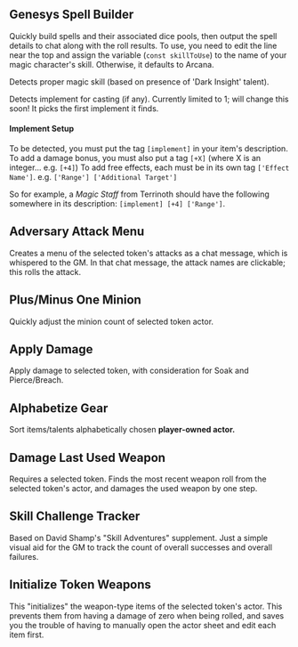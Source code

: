 ## Genesys Spell Builder

Quickly build spells and their associated dice pools, then output the spell details to chat along with the roll results. To use, you need to edit the line near the top and assign the variable (`const skillToUse`) to the name of your magic character's skill. Otherwise, it defaults to Arcana.

Detects proper magic skill (based on presence of 'Dark Insight' talent).

Detects implement for casting (if any). Currently limited to 1; will change this soon! It picks the first implement it finds.

#### Implement Setup

To be detected, you must put the tag `[implement]` in your item's description.
To add a damage bonus, you must also put a tag `[+X]` (where X is an integer... e.g. `[+4]`)
To add free effects, each must be in its own tag `['Effect Name']`. e.g. `['Range'] ['Additional Target']`

So for example, a *Magic Staff* from Terrinoth should have the following somewhere in its description: `[implement] [+4] ['Range']`.

## Adversary Attack Menu

Creates a menu of the selected token's attacks as a chat message, which is whispered to the GM. In that chat message, the attack names are clickable; this rolls the attack.

## Plus/Minus One Minion

Quickly adjust the minion count of selected token actor.

## Apply Damage

Apply damage to selected token, with consideration for Soak and Pierce/Breach.

## Alphabetize Gear

Sort items/talents alphabetically chosen **player-owned actor.**

## Damage Last Used Weapon

Requires a selected token. Finds the most recent weapon roll from the selected token's actor, and damages the used weapon by one step.

## Skill Challenge Tracker

Based on David Shamp's "Skill Adventures" supplement. Just a simple visual aid for the GM to track the count of overall successes and overall failures.

## Initialize Token Weapons

This "initializes" the weapon-type items of the selected token's actor. This prevents them from having a damage of zero when being rolled, and saves you the trouble of having to manually open the actor sheet and edit each item first.
